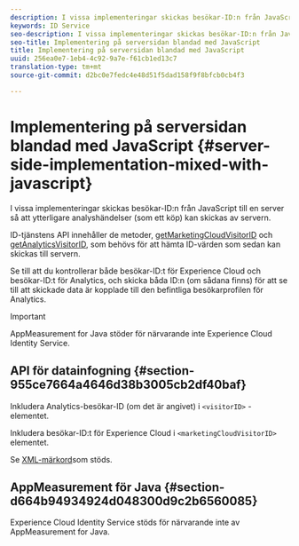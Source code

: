 ```yaml
---
description: I vissa implementeringar skickas besökar-ID:n från JavaScript till en server så att ytterligare analyshändelser (som ett köp) kan skickas av servern.
keywords: ID Service
seo-description: I vissa implementeringar skickas besökar-ID:n från JavaScript till en server så att ytterligare analyshändelser (som ett köp) kan skickas av servern.
seo-title: Implementering på serversidan blandad med JavaScript
title: Implementering på serversidan blandad med JavaScript
uuid: 256ea0e7-1eb4-4c92-9a7e-f61cb1ed13c7
translation-type: tm+mt
source-git-commit: d2bc0e7fedc4e48d51f5dad158f9f8bfcb0cb4f3

---
```



# Implementering på serversidan blandad med JavaScript {#server-side-implementation-mixed-with-javascript}

I vissa implementeringar skickas besökar-ID:n från JavaScript till en server så att ytterligare analyshändelser (som ett köp) kan skickas av servern.

ID-tjänstens API innehåller de metoder, [getMarketingCloudVisitorID](../../library/get-set/getmcvid.md) och [getAnalyticsVisitorID](../../library/get-set/getanalyticsvisitorid.md), som behövs för att hämta ID-värden som sedan kan skickas till servern.

Se till att du kontrollerar både besökar-ID:t för Experience Cloud och besökar-ID:t för Analytics, och skicka båda ID:n (om sådana finns) för att se till att skickade data är kopplade till den befintliga besökarprofilen för Analytics.

>[!IMPORTANT]
>
>AppMeasurement for Java stöder för närvarande inte Experience Cloud Identity Service.

## API för datainfogning {#section-955ce7664a4646d38b3005cb2df40baf}

Inkludera Analytics-besökar-ID (om det är angivet) i `<visitorID>` -elementet.

Inkludera besökar-ID:t för Experience Cloud i `<marketingCloudVisitorID>` elementet.

Se [XML-märkord](https://www.adobe.io)som stöds.

## AppMeasurement för Java {#section-d664b94934924d048300d9c2b6560085}

Experience Cloud Identity Service stöds för närvarande inte av AppMeasurement for Java.
